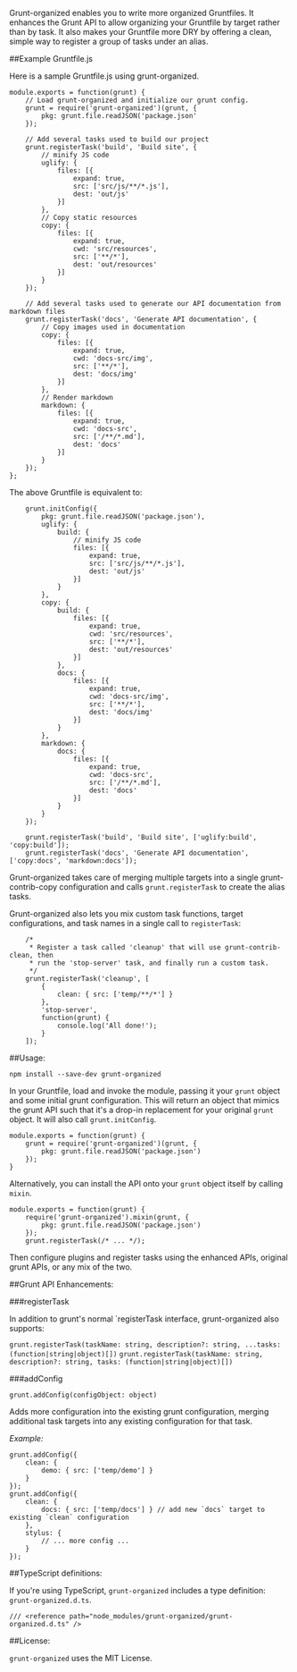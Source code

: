 Grunt-organized enables you to write more organized Gruntfiles.  It enhances the Grunt API to allow organizing your Gruntfile by target rather than by task.  It also makes your Gruntfile more DRY by offering a clean, simple way to register a group of tasks under an alias.

##Example Gruntfile.js

Here is a sample Gruntfile.js using grunt-organized.

```
module.exports = function(grunt) {
    // Load grunt-organized and initialize our grunt config.
    grunt = require('grunt-organized')(grunt, {
        pkg: grunt.file.readJSON('package.json'
    });
    
    // Add several tasks used to build our project
    grunt.registerTask('build', 'Build site', {
        // minify JS code
        uglify: {
            files: [{
                expand: true,
                src: ['src/js/**/*.js'],
                dest: 'out/js'
            }]
        },
        // Copy static resources
        copy: {
            files: [{
                expand: true,
                cwd: 'src/resources',
                src: ['**/*'],
                dest: 'out/resources'
            }]
        }
    });
    
    // Add several tasks used to generate our API documentation from markdown files
    grunt.registerTask('docs', 'Generate API documentation', {
        // Copy images used in documentation
        copy: {
            files: [{
                expand: true,
                cwd: 'docs-src/img',
                src: ['**/*'],
                dest: 'docs/img'
            }]
        },
        // Render markdown
        markdown: {
            files: [{
                expand: true,
                cwd: 'docs-src',
                src: ['/**/*.md'],
                dest: 'docs'
            }]
        }
    });
};
```

The above Gruntfile is equivalent to:

```
    grunt.initConfig({
        pkg: grunt.file.readJSON('package.json'),
        uglify: {
            build: {
                // minify JS code
                files: [{
                    expand: true,
                    src: ['src/js/**/*.js'],
                    dest: 'out/js'
                }]
            }
        },
        copy: {
            build: {
                files: [{
                    expand: true,
                    cwd: 'src/resources',
                    src: ['**/*'],
                    dest: 'out/resources'
                }]
            },
            docs: {
                files: [{
                    expand: true,
                    cwd: 'docs-src/img',
                    src: ['**/*'],
                    dest: 'docs/img'
                }]
            }
        },
        markdown: {
            docs: {
                files: [{
                    expand: true,
                    cwd: 'docs-src',
                    src: ['/**/*.md'],
                    dest: 'docs'
                }]
            }
        }
    });
    
    grunt.registerTask('build', 'Build site', ['uglify:build', 'copy:build']);
    grunt.registerTask('docs', 'Generate API documentation', ['copy:docs', 'markdown:docs']);
```

Grunt-organized takes care of merging multiple targets into a single grunt-contrib-copy configuration and calls `grunt.registerTask` to create the alias tasks.

Grunt-organized also lets you mix custom task functions, target configurations, and task names in a single call to `registerTask`:

```
    /*
     * Register a task called 'cleanup' that will use grunt-contrib-clean, then
     * run the 'stop-server' task, and finally run a custom task.
     */
    grunt.registerTask('cleanup', [
        {
            clean: { src: ['temp/**/*'] }
        },
        'stop-server',
        function(grunt) {
            console.log('All done!');
        }
    ]);
```

##Usage:

`npm install --save-dev grunt-organized`

In your Gruntfile, load and invoke the module, passing it your `grunt` object and some initial grunt configuration.  This will return an object that mimics
the grunt API such that it's a drop-in replacement for your original `grunt` object.  It will also call `grunt.initConfig`.

```
module.exports = function(grunt) {
    grunt = require('grunt-organized')(grunt, {
        pkg: grunt.file.readJSON('package.json')
    });
}
```

Alternatively, you can install the API onto your `grunt` object itself by calling `mixin`.

```
module.exports = function(grunt) {
    require('grunt-organized').mixin(grunt, {
        pkg: grunt.file.readJSON('package.json')
    });
    grunt.registerTask(/* ... */);
```

Then configure plugins and register tasks using the enhanced APIs, original grunt APIs, or any mix of the two.

##Grunt API Enhancements:

###registerTask

In addition to grunt's normal `registerTask interface, grunt-organized also supports:

`grunt.registerTask(taskName: string, description?: string, ...tasks: (function|string|object)[])`
`grunt.registerTask(taskName: string, description?: string, tasks: (function|string|object)[])`

###addConfig

`grunt.addConfig(configObject: object)`

Adds more configuration into the existing grunt configuration, merging additional task targets into any existing configuration
for that task.

*Example:*
```
grunt.addConfig({
    clean: {
        demo: { src: ['temp/demo'] }
    }
});
grunt.addConfig({
    clean: {
        docs: { src: ['temp/docs'] } // add new `docs` target to existing `clean` configuration
    },
    stylus: {
        // ... more config ...
    }
});
```

##TypeScript definitions:

If you're using TypeScript, `grunt-organized` includes a type definition: `grunt-organized.d.ts`.

```
/// <reference path="node_modules/grunt-organized/grunt-organized.d.ts" />
```

##License:

`grunt-organized` uses the MIT License.
